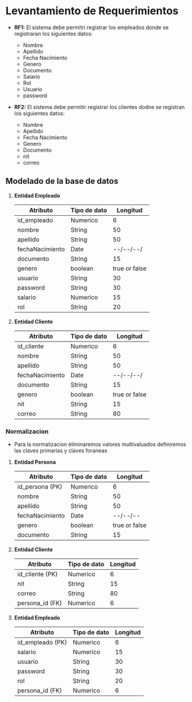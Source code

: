 # Levantamiento de Requerimientos

<!--Para la realizacion de la API empezaremos por definir los requerimientos-->


* **RF1:** El sistema debe permitri registrar los empleados donde se registraran los siguientes datos: 
    * Nombre
    * Apellido
    * Fecha Nacimiento
    * Genero
    * Documento
    * Salario
    * Rol
    * Usuario
    * password

* **RF2:** El sistema debe permitir registrar los clientes dodne se registran los siguientes datos:

    * Nombre
    * Apellido
    * Fecha Nacimiento
    * Genero
    * Documento
    * nit
    * correo

<!--Con base en estos requerimientos debemos realizar la base de datos-->

## Modelado de la base de datos

<!-- Para el modelado de la base de datos comenzaremos definiendo las entidades y los atributos-->

1. **Entidad Empleado**

    | Atributo | Tipo de dato| Longitud |
    |--|--|--|
    | id_empleado | Numerico | 6 |
    | nombre | String | 50 |
    | apellido | String | 50 |
    | fechaNacimiento | Date | --/--/--/ |
    | documento | String | 15 |
    | genero | boolean | true or false | 
    | usuario | String | 30 |
    | password | String | 30 |
    | salario | Numerico | 15 |
    | rol | String | 20 |

2. **Entidad Cliente**

    | Atributo | Tipo de dato| Longitud |
    |--|--|--|
    | id_cliente | Numerico | 6 |
    | nombre | String | 50 |
    | apellido | String | 50 |
    | fechaNacimiento | Date | --/--/--/ |
    | documento | String | 15 |
    | genero | boolean | true or false | 
    | nit | String | 15 |
    | correo | String | 80 |



### Normalizacion

* Para la normalizacion eliminaremos valores multivaluados definiremos las claves primarias y claves foraneas

1. **Entidad Persona**

    | Atributo | Tipo de dato | Longitud |
    |--|--|--|
    | id_persona (PK) | Numerico | 6 |
    | nombre | String | 50 |
    | apellido | String | 50 | 
    | fechaNacimiento  | Date | --/--/--|
    | genero | boolean | true or false |
    | documento | String | 15 |


2. **Entidad Cliente**

    | Atributo | Tipo de dato | Longitud |
    |--|--|--|
    | id_cliente (PK)| Numerico | 6 |
    | nit | String | 15 |
    | correo | String | 80 |
    | persona_id (FK)| Numerico | 6 |

3. **Entidad Empleado**

    | Atributo | Tipo de dato | Longitud |
    |--|--|--|
    | id_empleado (PK)| Numerico | 6 |
    | salario | Numerico | 15 |
    | usuario | String | 30 |
    | password | String | 30 |
    | rol | String | 20 |
    | persona_id (FK) | Numerico | 6|



